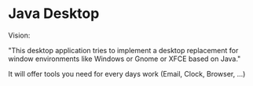 # Java Desktop

Vision:

"This desktop application tries to implement a desktop replacement for window environments like Windows or Gnome or XFCE based on Java."

It will offer tools you need for every days work (Email, Clock, Browser, ...)
